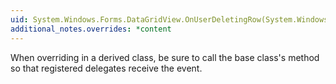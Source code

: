 ```yaml
---
uid: System.Windows.Forms.DataGridView.OnUserDeletingRow(System.Windows.Forms.DataGridViewRowCancelEventArgs)
additional_notes.overrides: *content
---
```


<p>When overriding <xref href="System.Windows.Forms.DataGridView.OnUserDeletingRow(System.Windows.Forms.DataGridViewRowCancelEventArgs)"></xref> in a derived class, be sure to call the base class's <xref href="System.Windows.Forms.DataGridView.OnUserDeletingRow(System.Windows.Forms.DataGridViewRowCancelEventArgs)"></xref> method so that registered delegates receive the event.</p>


